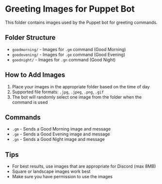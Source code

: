 # Greeting Images for Puppet Bot

This folder contains images used by the Puppet bot for greeting commands.

## Folder Structure

- `goodmorning/` - Images for `.gm` command (Good Morning)
- `goodevening/` - Images for `.ge` command (Good Evening)
- `goodnight/` - Images for `.gn` command (Good Night)

## How to Add Images

1. Place your images in the appropriate folder based on the time of day
2. Supported file formats: `.jpg`, `.jpeg`, `.png`, `.gif`
3. The bot will randomly select one image from the folder when the command is used

## Commands

- `.gm` - Sends a Good Morning image and message
- `.ge` - Sends a Good Evening image and message
- `.gn` - Sends a Good Night image and message

## Tips

- For best results, use images that are appropriate for Discord (max 8MB)
- Square or landscape images work best
- Make sure you have permission to use the images
